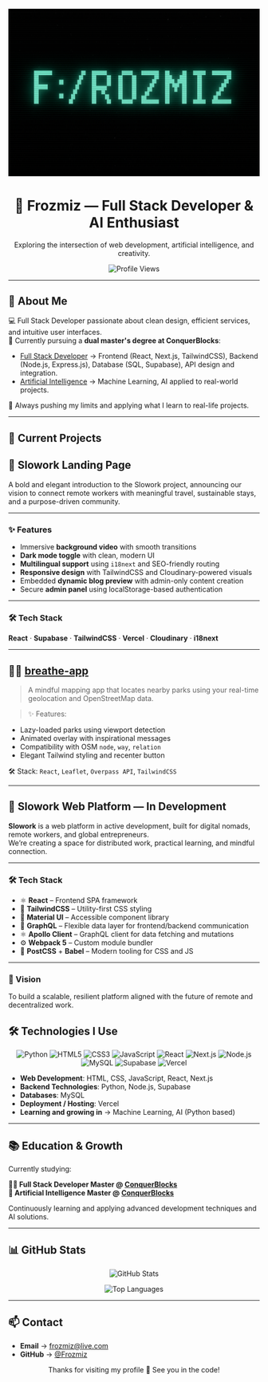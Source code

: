 <p align="center">
  <img src="./banner.png" alt="Frozmiz Banner" width="700"/>
</p>


<h1 align="center">👾 Frozmiz — Full Stack Developer & AI Enthusiast</h1>
<p align="center">
  Exploring the intersection of web development, artificial intelligence, and creativity.
</p>

<p align="center">
  <img src="https://komarev.com/ghpvc/?username=Frozmiz&label=Profile+Views&color=blue&style=flat" alt="Profile Views" />
</p>

---

## 🚀 About Me

💻 Full Stack Developer passionate about clean design, efficient services, and intuitive user interfaces.  
🧠 Currently pursuing a **dual master's degree at ConquerBlocks**:

- [Full Stack Developer](https://www.conquerblocks.com/master-desarrollo-web-full-stack) → Frontend (React, Next.js, TailwindCSS), Backend (Node.js, Express.js), Database (SQL, Supabase), API design and integration.
- [Artificial Intelligence](https://www.conquerblocks.com/master-inteligencia-artificial) → Machine Learning, AI applied to real-world projects.

📍 Always pushing my limits and applying what I learn to real-life projects.

---


## 📌 Current Projects

## 🧭 Slowork Landing Page  
A bold and elegant introduction to the Slowork project, announcing our vision to connect remote workers with meaningful travel, sustainable stays, and a purpose-driven community.

---

### ✨ Features

- Immersive **background video** with smooth transitions
- **Dark mode toggle** with clean, modern UI
- **Multilingual support** using `i18next` and SEO-friendly routing
- **Responsive design** with TailwindCSS and Cloudinary-powered visuals
- Embedded **dynamic blog preview** with admin-only content creation
- Secure **admin panel** using localStorage-based authentication

---

### 🛠️ Tech Stack  
**React** · **Supabase** · **TailwindCSS** · **Vercel** · **Cloudinary** · **i18next**

---

## 🧘‍♂️ [breathe-app](https://github.com/Frozmiz/breathe-app)
 > A mindful mapping app that locates nearby parks using your real-time geolocation and OpenStreetMap data.

 > ✨ Features:
 - Lazy-loaded parks using viewport detection
 - Animated overlay with inspirational messages
 - Compatibility with OSM `node`, `way`, `relation`
 - Elegant Tailwind styling and recenter button

 🛠️ Stack: `React`, `Leaflet`, `Overpass API`, `TailwindCSS`

---

## 🚧 Slowork Web Platform — In Development

**Slowork** is a web platform in active development, built for digital nomads, remote workers, and global entrepreneurs.  
We’re creating a space for distributed work, practical learning, and mindful connection.

---

### 🛠️ Tech Stack

- ⚛️ **React** – Frontend SPA framework
- 🎨 **TailwindCSS** – Utility-first CSS styling
- 🧱 **Material UI** – Accessible component library
- 🔗 **GraphQL** – Flexible data layer for frontend/backend communication
- ⚛️ **Apollo Client** – GraphQL client for data fetching and mutations
- ⚙️ **Webpack 5** – Custom module bundler
- 🧵 **PostCSS** + **Babel** – Modern tooling for CSS and JS

---

### 🧠 Vision

To build a scalable, resilient platform aligned with the future of remote and decentralized work.


## 🛠️ Technologies I Use

<p align="center">
  <img src="https://img.shields.io/badge/-Python-3776AB?logo=python&logoColor=white&style=for-the-badge" alt="Python" />
  <img src="https://img.shields.io/badge/-HTML5-E34F26?logo=html5&logoColor=white&style=for-the-badge" alt="HTML5" />
  <img src="https://img.shields.io/badge/-CSS3-1572B6?logo=css3&logoColor=white&style=for-the-badge" alt="CSS3" />
  <img src="https://img.shields.io/badge/-JavaScript-F7DF1E?logo=javascript&logoColor=black&style=for-the-badge" alt="JavaScript" />
  <img src="https://img.shields.io/badge/-React-61DAFB?logo=react&logoColor=black&style=for-the-badge" alt="React" />
  <img src="https://img.shields.io/badge/-Next.js-000000?logo=next.js&logoColor=white&style=for-the-badge" alt="Next.js" />
  <img src="https://img.shields.io/badge/-Node.js-339933?logo=node.js&logoColor=white&style=for-the-badge" alt="Node.js" />
  <img src="https://img.shields.io/badge/-MySQL-4479A1?logo=mysql&logoColor=white&style=for-the-badge" alt="MySQL" />
  <img src="https://img.shields.io/badge/-Supabase-3ECF8E?logo=supabase&logoColor=white&style=for-the-badge" alt="Supabase" />
  <img src="https://img.shields.io/badge/-Vercel-000000?logo=vercel&logoColor=white&style=for-the-badge" alt="Vercel" />
</p>

- **Web Development**: HTML, CSS, JavaScript, React, Next.js
- **Backend Technologies**: Python, Node.js, Supabase
- **Databases**: MySQL
- **Deployment / Hosting**: Vercel
- **Learning and growing in** → Machine Learning, AI (Python based)

---

## 📚 Education & Growth

Currently studying:

**👨‍💻 Full Stack Developer Master @ [ConquerBlocks](https://www.conquerblocks.com/master-desarrollo-web-full-stack)**  
**🧠 Artificial Intelligence Master @ [ConquerBlocks](https://www.conquerblocks.com/master-inteligencia-artificial)**

Continuously learning and applying advanced development techniques and AI solutions.

---

## 📊 GitHub Stats

<p align="center">
  <img src="https://github-readme-stats.vercel.app/api?username=Frozmiz&show_icons=true&theme=tokyonight" alt="GitHub Stats" />
</p>

<p align="center">
  <img src="https://github-readme-stats.vercel.app/api/top-langs/?username=Frozmiz&layout=compact&theme=tokyonight" alt="Top Languages" />
</p>

---

## 📫 Contact

- **Email** → [frozmiz@live.com](mailto:frozmiz@live.com)
- **GitHub** → [@Frozmiz](https://github.com/Frozmiz)

<p align="center">
  Thanks for visiting my profile 🚀 See you in the code!
</p>
